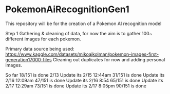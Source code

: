 # PokemonAiRecognitionGen1
This repository will be for the creation of a Pokemon AI recognition model

Step 1 Gathering & cleaning of data, for now the aim is to gather 100~ different images for each pokemon.

Primary data source being used: https://www.kaggle.com/datasets/mikoajkolman/pokemon-images-first-generation17000-files
Cleaning out duplicates for now and adding personal images.

So far 18/151 is done 2/13
Update its 2/15 12:44am 31/151 is done
Update its 2/16 12:09am 47/151 is done
Update its 2/16 8:54 65/151 is done
Update its 2/17 12:29am 73/151 is done
Update its 2/17 8:05pm 90/151 is done